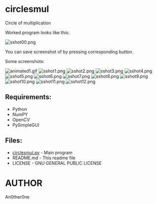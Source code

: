 # circlesmul
Circle of multiplication

Worked program looks like this:

![sshot00.png](img/sshot00.png)

You can save screenshot of by pressing corresponding button.

Some screenshots:

![animated1.gif](img/animated1.gif)
![sshot1.png](img/sshot1.png)
![sshot2.png](img/sshot2.png)
![sshot3.png](img/sshot3.png)
![sshot4.png](img/sshot4.png)
![sshot5.png](img/sshot5.png)
![sshot6.png](img/sshot6.png)
![sshot7.png](img/sshot7.png)
![sshot8.png](img/sshot8.png)
![sshot9.png](img/sshot9.png)
![sshot10.png](img/sshot10.png)
![sshot11.png](img/sshot11_.png)
![sshot12.png](img/sshot12.png)

## Requirements:

* Python
* NumPY
* OpenCV
* PySimpleGUI

## Files:
	
* [circlesmul.py](circlesmul.py) - Main program
* README.md - This readme file
* LICENSE - GNU GENERAL PUBLIC LICENSE

# AUTHOR
   An0ther0ne
   